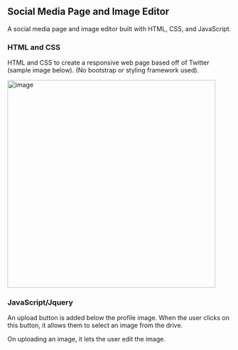 ## Social Media Page and Image Editor

A social media page and image editor built with HTML, CSS, and JavaScript.

### HTML and CSS
HTML and CSS to create a responsive web page based off of Twitter (sample image below).
(No bootstrap or styling framework used).

<img width="468" alt="image" src="https://github.com/maliha-masud/page-and-editor/assets/121713404/8c872cb8-a1ab-4d5c-8017-35d31ca82356">

### JavaScript/Jquery
An upload button is added below the profile image.
When the user clicks on this button, it allows them to select an image from the drive.

On uploading an image, it lets the user edit the image.

